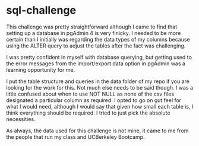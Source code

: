 # sql-challenge

This challenge was pretty straightforward although I came to find that setting up a database in pgAdmin 4 is very finicky. I needed to be more certain than I initially was regarding the data types of my columns because using the ALTER query to adjust the tables after the fact was challenging.

I was pretty confident in myself with database querying, but getting used to the error messages from the import/export data option in pgAdmin was a learning opportunity for me.

I put the table structure and queries in the data folder of my repo if you are looking for the work for this. Not much else needs to be said though. I was a little confused about when to use NOT NULL as none of the csv files designated a particular column as required. I opted to go on gut feel for what I would need, although I would say that given how small each table is, I think everything should be required. I tried to just pick the absolute necessities.

As always, the data used for this challenge is not mine, it came to me from the people that run my class and UCBerkeley Bootcamp.